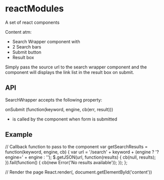 # reactModules

A set of react components

Content atm:

- Search Wrapper component with
 - 2 Search bars
 - Submit button
 - Result box

Simply pass the source url to the search wrapper component and the component will displays 
the link list in the result box on submit.

## API

SearchWrapper accepts the following property:

onSubmit (function(keyword, engine, cb(err, result)))

- is called by the component when form is submitted

## Example

// Callback function to pass to the component
var getSearchResults = function(keyword, engine, cb) {
	var url = '/search' + keyword + (engine ? '?engine=' + engine : '');
	$.getJSON(url, function(results) {
		cb(null, results);
	}).fail(function() {
		cb(new Error('No results available'));
	});
};

// Render the page
React.render(<SearchWrapper onSubmit={getSearchResults} />, document.getElementById('content'))
